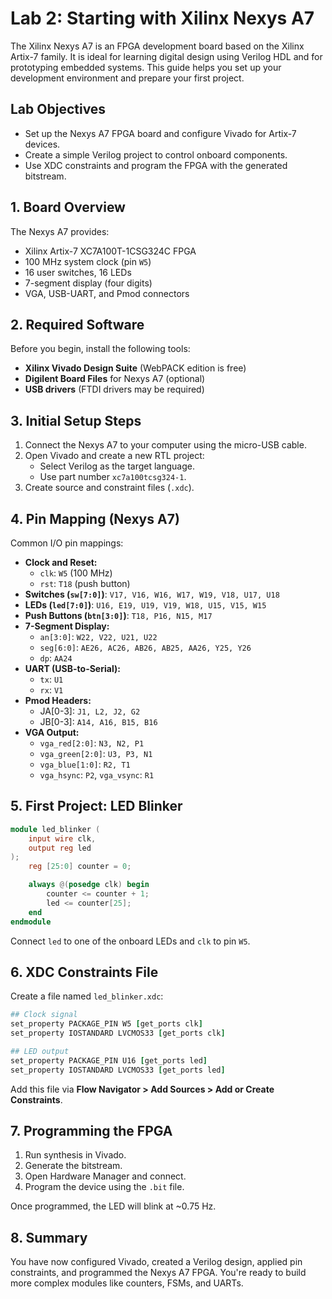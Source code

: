 
# Lab 2: Starting with Xilinx Nexys A7

The Xilinx Nexys A7 is an FPGA development board based on the Xilinx Artix-7 family. It is ideal for learning digital design using Verilog HDL and for prototyping embedded systems. This guide helps you set up your development environment and prepare your first project.

## Lab Objectives

- Set up the Nexys A7 FPGA board and configure Vivado for Artix-7 devices.
- Create a simple Verilog project to control onboard components.
- Use XDC constraints and program the FPGA with the generated bitstream.

## 1. Board Overview

The Nexys A7 provides:

- Xilinx Artix-7 XC7A100T-1CSG324C FPGA
- 100 MHz system clock (pin `W5`)
- 16 user switches, 16 LEDs
- 7-segment display (four digits)
- VGA, USB-UART, and Pmod connectors

## 2. Required Software

Before you begin, install the following tools:

- **Xilinx Vivado Design Suite** (WebPACK edition is free)
- **Digilent Board Files** for Nexys A7 (optional)
- **USB drivers** (FTDI drivers may be required)

## 3. Initial Setup Steps

1. Connect the Nexys A7 to your computer using the micro-USB cable.
2. Open Vivado and create a new RTL project:
   - Select Verilog as the target language.
   - Use part number `xc7a100tcsg324-1`.
3. Create source and constraint files (`.xdc`).

## 4. Pin Mapping (Nexys A7)

Common I/O pin mappings:

- **Clock and Reset:**
  - `clk`: `W5` (100 MHz)
  - `rst`: `T18` (push button)
- **Switches (`sw[7:0]`)**: `V17, V16, W16, W17, W19, V18, U17, U18`
- **LEDs (`led[7:0]`)**: `U16, E19, U19, V19, W18, U15, V15, W15`
- **Push Buttons (`btn[3:0]`)**: `T18, P16, N15, M17`
- **7-Segment Display:**
  - `an[3:0]`: `W22, V22, U21, U22`
  - `seg[6:0]`: `AE26, AC26, AB26, AB25, AA26, Y25, Y26`
  - `dp`: `AA24`
- **UART (USB-to-Serial):**
  - `tx`: `U1`
  - `rx`: `V1`
- **Pmod Headers:**
  - JA[0-3]: `J1, L2, J2, G2`
  - JB[0-3]: `A14, A16, B15, B16`
- **VGA Output:**
  - `vga_red[2:0]`: `N3, N2, P1`
  - `vga_green[2:0]`: `U3, P3, N1`
  - `vga_blue[1:0]`: `R2, T1`
  - `vga_hsync`: `P2`, `vga_vsync`: `R1`

## 5. First Project: LED Blinker

```verilog
module led_blinker (
    input wire clk,
    output reg led
);
    reg [25:0] counter = 0;

    always @(posedge clk) begin
        counter <= counter + 1;
        led <= counter[25];
    end
endmodule
```

Connect `led` to one of the onboard LEDs and `clk` to pin `W5`.

## 6. XDC Constraints File

Create a file named `led_blinker.xdc`:

```tcl
## Clock signal
set_property PACKAGE_PIN W5 [get_ports clk]
set_property IOSTANDARD LVCMOS33 [get_ports clk]

## LED output
set_property PACKAGE_PIN U16 [get_ports led]
set_property IOSTANDARD LVCMOS33 [get_ports led]
```

Add this file via **Flow Navigator > Add Sources > Add or Create Constraints**.

## 7. Programming the FPGA

1. Run synthesis in Vivado.
2. Generate the bitstream.
3. Open Hardware Manager and connect.
4. Program the device using the `.bit` file.

Once programmed, the LED will blink at ~0.75 Hz.

## 8. Summary

You have now configured Vivado, created a Verilog design, applied pin constraints, and programmed the Nexys A7 FPGA. You're ready to build more complex modules like counters, FSMs, and UARTs.
